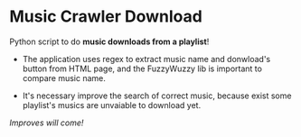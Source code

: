 # Music Crawler Download

Python script to do **music downloads from a playlist**!

- The application uses regex to extract music name and donwload's button from HTML page, and the FuzzyWuzzy lib is important to compare music name.

- It's necessary improve the search of correct music, because exist some playlist's musics are unvaiable to download yet.

*Improves will come!*

